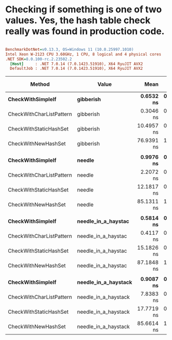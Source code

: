 # Checking if something is one of two values. Yes, the hash table check really was found in production code.




``` ini

BenchmarkDotNet=v0.13.3, OS=Windows 11 (10.0.25997.1010)
Intel Xeon W-2123 CPU 3.60GHz, 1 CPU, 8 logical and 4 physical cores
.NET SDK=8.0.100-rc.2.23502.2
  [Host]     : .NET 7.0.14 (7.0.1423.51910), X64 RyuJIT AVX2
  DefaultJob : .NET 7.0.14 (7.0.1423.51910), X64 RyuJIT AVX2


```
|                   Method |                Value |       Mean |     Error |    StdDev |     Median |  Ratio | RatioSD |   Gen0 | Allocated | Alloc Ratio |
|------------------------- |--------------------- |-----------:|----------:|----------:|-----------:|-------:|--------:|-------:|----------:|------------:|
|        **CheckWithSimpleIf** |            **gibberish** |  **0.6532 ns** | **0.0340 ns** | **0.0266 ns** |  **0.6518 ns** |   **1.00** |    **0.00** |      **-** |         **-** |          **NA** |
| CheckWithCharListPattern |            gibberish |  0.3046 ns | 0.0169 ns | 0.0158 ns |  0.3062 ns |   0.47 |    0.03 |      - |         - |          NA |
|   CheckWithStaticHashSet |            gibberish | 10.4957 ns | 0.2209 ns | 0.1845 ns | 10.5383 ns |  16.08 |    0.85 |      - |         - |          NA |
|      CheckWithNewHashSet |            gibberish | 76.9391 ns | 1.5074 ns | 1.4100 ns | 76.1646 ns | 118.36 |    5.09 | 0.0408 |     176 B |          NA |
|                          |                      |            |           |           |            |        |         |        |           |             |
|        **CheckWithSimpleIf** |               **needle** |  **0.9976 ns** | **0.0548 ns** | **0.0631 ns** |  **0.9908 ns** |   **1.00** |    **0.00** |      **-** |         **-** |          **NA** |
| CheckWithCharListPattern |               needle |  2.2072 ns | 0.0755 ns | 0.0669 ns |  2.2091 ns |   2.20 |    0.19 |      - |         - |          NA |
|   CheckWithStaticHashSet |               needle | 12.1817 ns | 0.2225 ns | 0.1972 ns | 12.1696 ns |  12.14 |    0.80 |      - |         - |          NA |
|      CheckWithNewHashSet |               needle | 85.1311 ns | 1.7377 ns | 4.1967 ns | 83.5813 ns |  87.12 |    5.98 | 0.0408 |     176 B |          NA |
|                          |                      |            |           |           |            |        |         |        |           |             |
|        **CheckWithSimpleIf** |  **needle_in_a_haystac** |  **0.5814 ns** | **0.0285 ns** | **0.0317 ns** |  **0.5795 ns** |   **1.00** |    **0.00** |      **-** |         **-** |          **NA** |
| CheckWithCharListPattern |  needle_in_a_haystac |  0.4117 ns | 0.0419 ns | 0.0574 ns |  0.4086 ns |   0.73 |    0.12 |      - |         - |          NA |
|   CheckWithStaticHashSet |  needle_in_a_haystac | 15.1826 ns | 0.3367 ns | 0.5039 ns | 14.9684 ns |  26.46 |    1.27 |      - |         - |          NA |
|      CheckWithNewHashSet |  needle_in_a_haystac | 87.1848 ns | 1.7446 ns | 3.4027 ns | 86.7198 ns | 152.66 |    9.14 | 0.0408 |     176 B |          NA |
|                          |                      |            |           |           |            |        |         |        |           |             |
|        **CheckWithSimpleIf** | **needle_in_a_haystack** |  **0.9087 ns** | **0.0261 ns** | **0.0231 ns** |  **0.9111 ns** |   **1.00** |    **0.00** |      **-** |         **-** |          **NA** |
| CheckWithCharListPattern | needle_in_a_haystack |  7.8383 ns | 0.1887 ns | 0.1938 ns |  7.8256 ns |   8.60 |    0.28 |      - |         - |          NA |
|   CheckWithStaticHashSet | needle_in_a_haystack | 17.7719 ns | 0.2791 ns | 0.2611 ns | 17.6873 ns |  19.58 |    0.57 |      - |         - |          NA |
|      CheckWithNewHashSet | needle_in_a_haystack | 85.6614 ns | 1.1698 ns | 1.0370 ns | 85.6810 ns |  94.33 |    2.87 | 0.0408 |     176 B |          NA |
